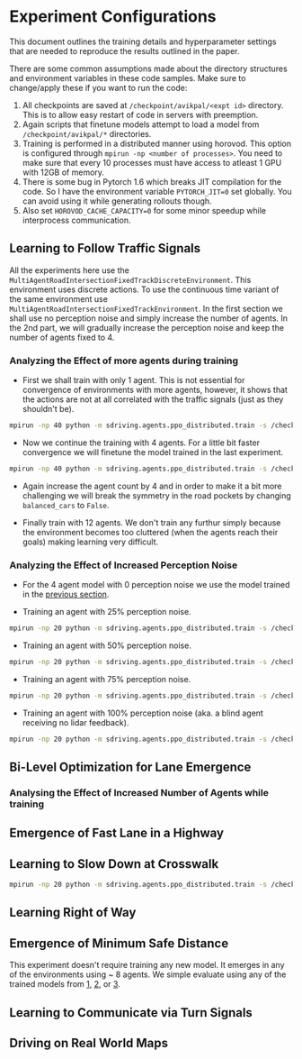 # Experiment Configurations

This document outlines the training details and hyperparameter settings that are needed to reproduce the results outlined in the paper.

There are some common assumptions made about the directory structures and environment variables in these code samples. Make sure to change/apply these if you want to run the code:

1. All checkpoints are saved at `/checkpoint/avikpal/<expt id>` directory. This is to allow easy restart of code in servers with preemption.
2. Again scripts that finetune models attempt to load a model from `/checkpoint/avikpal/*` directories.
3. Training is performed in a distributed manner using horovod. This option is configured through `mpirun -np <number of processes>`. You need to make sure that every 10 processes must have access to atleast 1 GPU with 12GB of memory.
4. There is some bug in Pytorch 1.6 which breaks JIT compilation for the code. So I have the environment variable `PYTORCH_JIT=0` set globally. You can avoid using it while generating rollouts though.
5. Also set `HOROVOD_CACHE_CAPACITY=0` for some minor speedup while interprocess communication.

## Learning to Follow Traffic Signals

All the experiments here use the `MultiAgentRoadIntersectionFixedTrackDiscreteEnvironment`. This environment uses discrete actions. To use the continuous time variant of the same environment use `MultiAgentRoadIntersectionFixedTrackEnvironment`. In the first section we shall use no perception noise and simply increase the number of agents. In the 2nd part, we will gradually increase the perception noise and keep the number of agents fixed to 4.

### Analyzing the Effect of more agents during training

* First we shall train with only 1 agent. This is not essential for convergence of environments with more agents, however, it shows that the actions are not at all correlated with the traffic signals (just as they shouldn't be).

```bash
mpirun -np 40 python -m sdriving.agents.ppo_distributed.train -s /checkpoint/avikpal/962782 --env MultiAgentRoadIntersectionFixedTrackDiscreteEnvironment --eid ckpt -se 32000 -e 60 --pi-lr 1e-3 --vf-lr 1e-3 --seed 30860 --entropy-coeff 0.001 --target-kl 0.2 -ti 20 -wid 962782 --ac-kwargs "{\"hidden_sizes\": [256, 256], \"history_len\": 5, \"permutation_invariant\": true}" --env-kwargs "{\"horizon\": 200, \"nagents\": 1, \"lidar_noise\": 0.0, \"history_len\": 5, \"timesteps\": 10, \"npoints\": 100, \"turns\": true, \"learn_right_of_way\": true, \"default_color\": true, \"balance_cars\": true}"
```

* Now we continue the training with 4 agents. For a little bit faster convergence we will finetune the model trained in the last experiment.

```bash
mpirun -np 40 python -m sdriving.agents.ppo_distributed.train -s /checkpoint/avikpal/962864 --env MultiAgentRoadIntersectionFixedTrackDiscreteEnvironment --eid ckpt -se 6400 -e 150 --pi-lr 1e-3 --vf-lr 1e-3 --seed 19375 --entropy-coeff 0.001 --target-kl 0.2 -ti 20 -wid 962864 --ac-kwargs "{\"hidden_sizes\": [256, 256], \"history_len\": 5, \"permutation_invariant\": true}" --env-kwargs "{\"horizon\": 250, \"nagents\": 4, \"lidar_noise\": 0.0, \"history_len\": 5, \"timesteps\": 10, \"npoints\": 100, \"turns\": false, \"learn_right_of_way\": false, \"default_color\": true, \"balance_cars\": true}"
```

* Again increase the agent count by 4 and in order to make it a bit more challenging we will break the symmetry in the road pockets by changing `balanced_cars` to `False`.
   
* Finally train with 12 agents. We don't train any furthur simply because the environment becomes too cluttered (when the agents reach their goals) making learning very difficult.

### Analyzing the Effect of Increased Perception Noise

* For the 4 agent model with 0 perception noise we use the model trained in the [previous section](#analysing-the-effect-of-increased-number-of-agents-while-training).

* Training an agent with 25% perception noise.

```bash
mpirun -np 20 python -m sdriving.agents.ppo_distributed.train -s /checkpoint/avikpal/986404 --env MultiAgentRoadIntersectionFixedTrackDiscreteEnvironment --eid ckpt -se 32000 -e 75 --pi-lr 1e-3 --vf-lr 1e-3 --seed 17927 --entropy-coeff 0.0001 --target-kl 0.2 -ti 20 -wid 986404 --ac-kwargs "{\"hidden_sizes\": [256, 256], \"history_len\": 5, \"permutation_invariant\": true}" --env-kwargs "{\"horizon\": 250, \"nagents\": 4, \"lidar_noise\": 0.25, \"history_len\": 5, \"timesteps\": 10, \"npoints\": 100, \"turns\": false, \"learn_right_of_way\": false, \"default_color\": true, \"balance_cars\": true}"
```
  
* Training an agent with 50% perception noise.

```bash
mpirun -np 20 python -m sdriving.agents.ppo_distributed.train -s /checkpoint/avikpal/986405 --env MultiAgentRoadIntersectionFixedTrackDiscreteEnvironment --eid ckpt -se 32000 -e 75 --pi-lr 1e-3 --vf-lr 1e-3 --seed 11407 --entropy-coeff 0.0001 --target-kl 0.2 -ti 20 -wid 986405 --ac-kwargs "{\"hidden_sizes\": [256, 256], \"history_len\": 5, \"permutation_invariant\": true}" --env-kwargs "{\"horizon\": 250, \"nagents\": 4, \"lidar_noise\": 0.50, \"history_len\": 5, \"timesteps\": 10, \"npoints\": 100, \"turns\": false, \"learn_right_of_way\": false, \"default_color\": true, \"balance_cars\": true}"
```
  
* Training an agent with 75% perception noise.

```bash
mpirun -np 20 python -m sdriving.agents.ppo_distributed.train -s /checkpoint/avikpal/986406 --env MultiAgentRoadIntersectionFixedTrackDiscreteEnvironment --eid ckpt -se 32000 -e 75 --pi-lr 1e-3 --vf-lr 1e-3 --seed 31085 --entropy-coeff 0.0001 --target-kl 0.2 -ti 20 -wid 986406 --ac-kwargs "{\"hidden_sizes\": [256, 256], \"history_len\": 5, \"permutation_invariant\": true}" --env-kwargs "{\"horizon\": 250, \"nagents\": 4, \"lidar_noise\": 0.75, \"history_len\": 5, \"timesteps\": 10, \"npoints\": 100, \"turns\": false, \"learn_right_of_way\": false, \"default_color\": true, \"balance_cars\": true}"
```
  
* Training an agent with 100% perception noise (aka. a blind agent receiving no lidar feedback).

```bash
mpirun -np 20 python -m sdriving.agents.ppo_distributed.train -s /checkpoint/avikpal/986409 --env MultiAgentRoadIntersectionFixedTrackDiscreteEnvironment --eid ckpt -se 32000 -e 50 --pi-lr 1e-3 --vf-lr 1e-3 --seed 15657 --entropy-coeff 0.0001 --target-kl 0.2 -ti 20 -wid 986409 --ac-kwargs "{\"hidden_sizes\": [256, 256], \"history_len\": 5, \"permutation_invariant\": true}" --env-kwargs "{\"horizon\": 250, \"nagents\": 4, \"lidar_noise\": 1.0, \"history_len\": 5, \"timesteps\": 10, \"npoints\": 100, \"turns\": false, \"learn_right_of_way\": false, \"default_color\": true, \"balance_cars\": true}"
```

## Bi-Level Optimization for Lane Emergence

### Analysing the Effect of Increased Number of Agents while training

## Emergence of Fast Lane in a Highway

## Learning to Slow Down at Crosswalk

```bash
mpirun -np 20 python -m sdriving.agents.ppo_distributed.train -s /checkpoint/avikpal/983690 --env MultiAgentHighwayPedestriansFixedTrackDiscreteModel --eid ckpt -se 32000 -e 10000 --pi-lr 1e-3 --vf-lr 1e-3 --seed 21053 --entropy-coeff 0.0001 --target-kl 0.3 -ti 20 -wid 983690 --ac-kwargs "{\"hidden_sizes\": [64, 64], \"history_len\": 5, \"permutation_invariant\": true}" --env-kwargs "{\"horizon\": 300, \"nagents\": 4, \"lidar_noise\": 0.0, \"history_len\": 5, \"timesteps\": 10, \"npoints\": 100, \"lateral_noise_variance\": 0.0}" -wid 983690
```

## Learning Right of Way

## Emergence of Minimum Safe Distance

This experiment doesn't require training any new model. It emerges in any of the environments using ~ 8 agents. We simple evaluate using any of the trained models from [1](#emergence-of-fast-lane-in-a-highway), [2](#learning-right-of-way), or [3](#learning-to-communicate-via-turn-signals).

## Learning to Communicate via Turn Signals

## Driving on Real World Maps